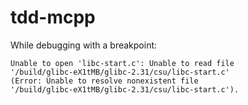 # tdd-mcpp

While debugging with a breakpoint:

```vscode
Unable to open 'libc-start.c': Unable to read file
'/build/glibc-eX1tMB/glibc-2.31/csu/libc-start.c'
(Error: Unable to resolve nonexistent file
'/build/glibc-eX1tMB/glibc-2.31/csu/libc-start.c').
```
